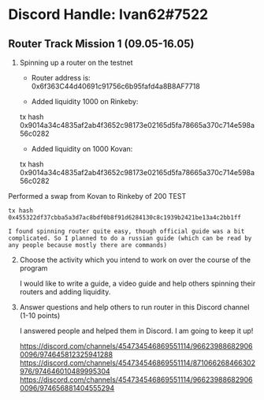 # Discord Handle: Ivan62#7522
## Router Track Mission 1 (09.05-16.05)

1) Spinning up a router on the testnet

    - Router address is: 0x6f363C44d40691c91756c6b95fafd4a8B8AF7718

    - Added liquidity 1000 on Rinkeby:   

    tx hash 0x9014a34c4835af2ab4f3652c98173e02165d5fa78665a370c714e598a56c0282

    - Added liquidity on 1000 Kovan: 

    tx hash 0x9014a34c4835af2ab4f3652c98173e02165d5fa78665a370c714e598a56c0282

Performed a swap from Kovan to Rinkeby of 200 TEST

    tx hash 0x455322df37cbba5a3d7ac8bdf0b8f91d6284130c8c1939b2421be13a4c2bb1ff

    I found spinning router quite easy, though official guide was a bit complicated. So I planned to do a russian guide (which can be read by any people because mostly there are commands)

2) Choose the activity which you intend to work on over the course of the program

    I would like to write a guide, a video guide and help others spinning their routers and adding liquidity. 

3) Answer questions and help others to run router in this Discord channel (1-10 points)

    I answered people and helped them in Discord. I am going to keep it up! 

    https://discord.com/channels/454734546869551114/966239886829060096/974645812325941288
    https://discord.com/channels/454734546869551114/871066268466302976/974646010489995304
    https://discord.com/channels/454734546869551114/966239886829060096/974656881404555294
